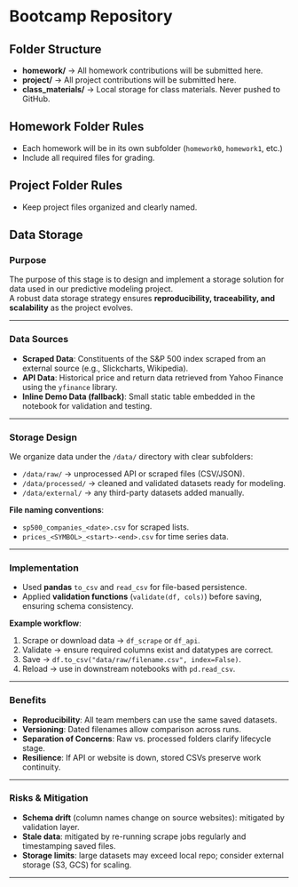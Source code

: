 # Bootcamp Repository
## Folder Structure
- **homework/** → All homework contributions will be submitted here.
- **project/** → All project contributions will be submitted here.
- **class_materials/** → Local storage for class materials. Never pushed to
GitHub.
## Homework Folder Rules
- Each homework will be in its own subfolder (`homework0`, `homework1`, etc.)
- Include all required files for grading.
## Project Folder Rules
- Keep project files organized and clearly named.

## Data Storage

### Purpose
The purpose of this stage is to design and implement a storage solution for data used in our predictive modeling project.  
A robust data storage strategy ensures **reproducibility, traceability, and scalability** as the project evolves.  

---

### Data Sources
- **Scraped Data**: Constituents of the S&P 500 index scraped from an external source (e.g., Slickcharts, Wikipedia).  
- **API Data**: Historical price and return data retrieved from Yahoo Finance using the `yfinance` library.  
- **Inline Demo Data (fallback)**: Small static table embedded in the notebook for validation and testing.  

---

### Storage Design
We organize data under the `/data/` directory with clear subfolders:  
- `/data/raw/` → unprocessed API or scraped files (CSV/JSON).  
- `/data/processed/` → cleaned and validated datasets ready for modeling.  
- `/data/external/` → any third-party datasets added manually.  

**File naming conventions**:  
- `sp500_companies_<date>.csv` for scraped lists.  
- `prices_<SYMBOL>_<start>-<end>.csv` for time series data.  

---

### Implementation
- Used **pandas** `to_csv` and `read_csv` for file-based persistence.  
- Applied **validation functions** (`validate(df, cols)`) before saving, ensuring schema consistency.  

**Example workflow**:  
1. Scrape or download data → `df_scrape` or `df_api`.  
2. Validate → ensure required columns exist and datatypes are correct.  
3. Save → `df.to_csv("data/raw/filename.csv", index=False)`.  
4. Reload → use in downstream notebooks with `pd.read_csv`.  

---

### Benefits
- **Reproducibility**: All team members can use the same saved datasets.  
- **Versioning**: Dated filenames allow comparison across runs.  
- **Separation of Concerns**: Raw vs. processed folders clarify lifecycle stage.  
- **Resilience**: If API or website is down, stored CSVs preserve work continuity.  

---

### Risks & Mitigation
- **Schema drift** (column names change on source websites): mitigated by validation layer.  
- **Stale data**: mitigated by re-running scrape jobs regularly and timestamping saved files.  
- **Storage limits**: large datasets may exceed local repo; consider external storage (S3, GCS) for scaling.  

---
